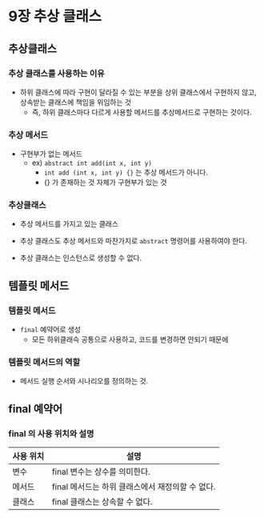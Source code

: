 # 9장 추상 클래스

## 추상클래스

### 추상 클래스를 사용하는 이유

* 하위 클래스에 따라 구현이 달라질 수 있는 부분을 상위 클래스에서 구현하지 않고, 상속받는 클래스에 책임을 위임하는 것
  * 즉, 하위 클래스마다 다르게 사용할 메서드를 추상메서드로 구현하는 것이다.



### 추상 메서드

* 구현부가 없는 메서드
  * ex) `abstract int add(int x, int y)` 
    * `int add (int x, int y) {}` 는 추상 메서드가 아니다.
    * {} 가 존재하는 것 자체가 구현부가 있는 것

### 추상클래스

* 추상 메서드를 가지고 있는 클래스
* 추상 클래스도 추상 메서드와 마찬가지로 `abstract` 명령어를 사용하여야 한다. 

* 추상 클래스는 인스턴스로 생성할 수 없다.



## 템플릿 메서드

### 템플릿 메서드

* `final` 예약어로 생성
  * 모든 하위클래슥 공통으로 사용하고, 코드를 변경하면 안되기 때문에



### 템플릿 메서드의 역할

* 메서드 실행 순서와 시나리오를 정의하는 것.



## final 예약어

### final 의 사용 위치와 설명

| 사용 위치 | 설명                                             |
| --------- | ------------------------------------------------ |
| 변수      | final 변수는 상수를 의미한다.                    |
| 메서드    | final 메서드는 하위 클래스에서 재정의할 수 없다. |
| 클래스    | final 클래스는 상속할 수 없다.                   |

